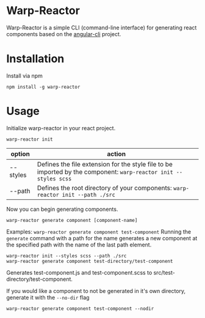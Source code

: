 # Warp-Reactor

Warp-Reactor is a simple CLI (command-line interface) for generating react components based on the [angular-cli](https://github.com/angular/angular-cli) project.

# Installation

Install via npm

`npm install -g warp-reactor`

# Usage
Initialize warp-reactor in your react project.

`warp-reactor init`

|  option  |  action   |
|----------|----------|
|\-\-styles | Defines the file extension for the style file to be imported by the component: `warp-reactor init --styles scss`|
|\-\-path   | Defines the root directory of your components: `warp-reactor init --path ./src`|

Now you can begin generating components.

`warp-reactor generate component [component-name]`

Examples: 
`warp-reactor generate component test-component`
Running the `generate` command with a path for the name generates a new component at the specified path with the name of the last path element.

```
warp-reactor init --styles scss --path ./src
warp-reactor generate component test-directory/test-component
```
Generates test-component.js and test-component.scss to src/test-directory/test-component.

If you would like a component to not be generated in it's own directory, generate it with the `--no-dir` flag

`warp-reactor generate component test-component --nodir`
